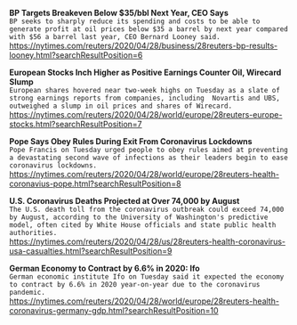 **BP Targets Breakeven Below $35/bbl Next Year, CEO Says**\
`BP seeks to sharply reduce its spending and costs to be able to generate profit at oil prices below $35 a barrel by next year compared with $56 a barrel last year, CEO Bernard Looney said.`\
https://nytimes.com/reuters/2020/04/28/business/28reuters-bp-results-looney.html?searchResultPosition=6

**European Stocks Inch Higher as Positive Earnings Counter Oil, Wirecard Slump**\
`European shares hovered near two-week highs on Tuesday as a slate of strong earnings reports from companies, including  Novartis and UBS, outweighed a slump in oil prices and shares of Wirecard.`\
https://nytimes.com/reuters/2020/04/28/world/europe/28reuters-europe-stocks.html?searchResultPosition=7

**Pope Says Obey Rules During Exit From Coronavirus Lockdowns**\
`Pope Francis on Tuesday urged people to obey rules aimed at preventing a devastating second wave of infections as their leaders begin to ease coronavirus lockdowns.`\
https://nytimes.com/reuters/2020/04/28/world/europe/28reuters-health-coronavius-pope.html?searchResultPosition=8

**U.S. Coronavirus Deaths Projected at Over 74,000 by August**\
`The U.S. death toll from the coronavirus outbreak could exceed 74,000 by August, according to the University of Washington's predictive model, often cited by White House officials and state public health authorities.`\
https://nytimes.com/reuters/2020/04/28/us/28reuters-health-coronavirus-usa-casualties.html?searchResultPosition=9

**German Economy to Contract by 6.6% in 2020: Ifo**\
`German economic institute Ifo on Tuesday said it expected the economy to contract by 6.6% in 2020 year-on-year due to the coronavirus pandemic.`\
https://nytimes.com/reuters/2020/04/28/world/europe/28reuters-health-coronavirus-germany-gdp.html?searchResultPosition=10


